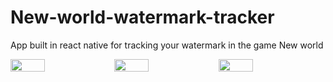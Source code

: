 # New-world-watermark-tracker
App built in react native for tracking your watermark in the game New world
<div style="display: flex;flex-direction:row">
<img src="https://user-images.githubusercontent.com/20905714/143028640-c9748bf0-c411-46c8-afbf-4cfd7c54020e.png" width="33%"/>
<img src="https://user-images.githubusercontent.com/20905714/143028643-6f5ec16c-0e9f-4669-b755-caf7fe452fd7.png" width="33%"/>
<img src="https://user-images.githubusercontent.com/20905714/143028646-1c4c36fc-8819-4c0e-a600-8b0c8a8cc0e9.png" width="33%"/>
</div>

